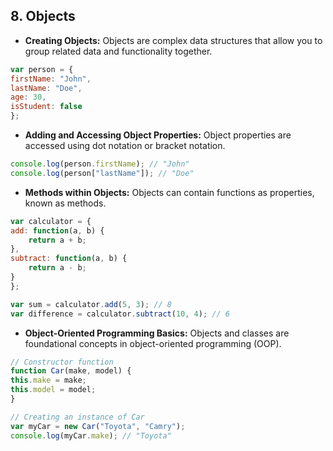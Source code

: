 ## 8. Objects

- **Creating Objects:**
Objects are complex data structures that allow you to group related data and functionality together.

```javascript
var person = {
firstName: "John",
lastName: "Doe",
age: 30,
isStudent: false
};
```

- **Adding and Accessing Object Properties:**
Object properties are accessed using dot notation or bracket notation.

```javascript
console.log(person.firstName); // "John"
console.log(person["lastName"]); // "Doe"
```

- **Methods within Objects:**
Objects can contain functions as properties, known as methods.

```javascript
var calculator = {
add: function(a, b) {
    return a + b;
},
subtract: function(a, b) {
    return a - b;
}
};

var sum = calculator.add(5, 3); // 8
var difference = calculator.subtract(10, 4); // 6
```

- **Object-Oriented Programming Basics:**
Objects and classes are foundational concepts in object-oriented programming (OOP).

```javascript
// Constructor function
function Car(make, model) {
this.make = make;
this.model = model;
}

// Creating an instance of Car
var myCar = new Car("Toyota", "Camry");
console.log(myCar.make); // "Toyota"
```



